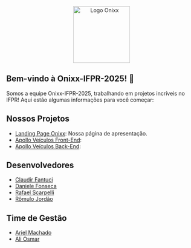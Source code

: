 
<div style="text-align: center;">
  <img src="https://github.com/user-attachments/assets/6cd64bd1-0f29-4764-a748-9738f095d8b4" alt="Logo Onixx" width="150">
</div>


## Bem-vindo à Onixx-IFPR-2025! 🚀


Somos a equipe Onixx-IFPR-2025, trabalhando em projetos incríveis no IFPR! Aqui estão algumas informações para você começar:

## Nossos Projetos
- [Landing Page Onixx](https://github.com/Onixx-IFPR-2025/landing-page-onixx): Nossa página de apresentação.
- [Apollo Veículos Front-End](https://github.com/Onixx-IFPR-2025/galvaoVeiculos-front-end): 
- [Apollo Veículos Back-End](https://github.com/Onixx-IFPR-2025/galvaoVeiculos-back-end): 

## Desenvolvedores
- [Claudir Fantuci](https://github.com/ClaudirFantuci)
- [Daniele Fonseca](https://github.com/danisfon)
- [Rafael Scarpelli](https://github.com/RafaelScarpelli)
- [Rômulo Jordão](https://github.com/RomuloJB)

## Time de Gestão
- [Ariel Machado](https://github.com/ArielMcR)
- [Ali Osmar](https://github.com/aliosmarchehade)


